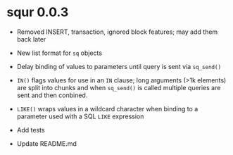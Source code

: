# squr 0.0.3

* Removed INSERT, transaction, ignored block features; may add them back later

* New list format for `sq` objects

* Delay binding of values to parameters until query is sent via `sq_send()`

* `IN()` flags values for use in an `IN` clause; long arguments (>1k elements)
are split into chunks and when `sq_send()` is called multiple queries are sent
and then conbined.

* `LIKE()` wraps values in a wildcard character when binding to a parameter
used with a SQL `LIKE` expression

* Add tests

* Update README.md
